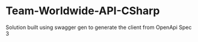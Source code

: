 # Team-Worldwide-API-CSharp
Solution built using swagger gen to generate the client from OpenApi Spec 3

